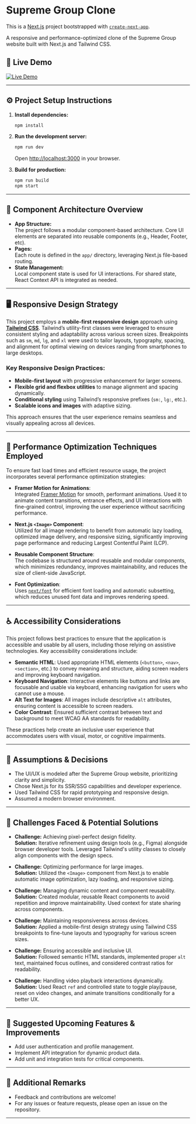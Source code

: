 # Supreme Group Clone

This is a [Next.js](https://nextjs.org) project bootstrapped with [`create-next-app`](https://nextjs.org/docs/app/api-reference/cli/create-next-app).

A responsive and performance-optimized clone of the Supreme Group website built with Next.js and Tailwind CSS.

## 🔗 Live Demo

[![Live Demo](https://img.shields.io/badge/Live%20Demo-Open%20Project-blue?style=for-the-badge)](https://supreme-group-clone.vercel.app/)

---

## ⚙️ Project Setup Instructions

1. **Install dependencies:**
   ```bash
   npm install
   ```
2. **Run the development server:**
   ```bash
   npm run dev
   ```
   Open [http://localhost:3000](http://localhost:3000) in your browser.

3. **Build for production:**
   ```bash
   npm run build
   npm start
   ```

---

## 🧱 Component Architecture Overview

- **App Structure:**  
  The project follows a modular component-based architecture. Core UI elements are separated into reusable components (e.g., Header, Footer, etc).
- **Pages:**  
  Each route is defined in the `app/` directory, leveraging Next.js file-based routing.
- **State Management:**  
  Local component state is used for UI interactions. For shared state, React Context API is integrated as needed.

---

## 🖥️ Responsive Design Strategy

This project employs a **mobile-first responsive design** approach using [**Tailwind CSS**](https://tailwindcss.com/). Tailwind’s utility-first classes were leveraged to ensure consistent styling and adaptability across various screen sizes. Breakpoints such as `sm`, `md`, `lg`, and `xl` were used to tailor layouts, typography, spacing, and alignment for optimal viewing on devices ranging from smartphones to large desktops.

### Key Responsive Design Practices:

- **Mobile-first layout** with progressive enhancement for larger screens.
- **Flexible grid and flexbox utilities** to manage alignment and spacing dynamically.
- **Conditional styling** using Tailwind’s responsive prefixes (`sm:`, `lg:`, etc.).
- **Scalable icons and images** with adaptive sizing.

This approach ensures that the user experience remains seamless and visually appealing across all devices.

---

## 🚀 Performance Optimization Techniques Employed

To ensure fast load times and efficient resource usage, the project incorporates several performance optimization strategies:

- **Framer Motion for Animations**:  
  Integrated [Framer Motion](https://www.framer.com/motion/) for smooth, performant animations. Used it to animate content transitions, entrance effects, and UI interactions with fine-grained control, improving the user experience without sacrificing performance.

- **Next.js `<Image>` Component**:  
  Utilized for all image rendering to benefit from automatic lazy loading, optimized image delivery, and responsive sizing, significantly improving page performance and reducing Largest Contentful Paint (LCP).

- **Reusable Component Structure**:  
  The codebase is structured around reusable and modular components, which minimizes redundancy, improves maintainability, and reduces the size of client-side JavaScript.

- **Font Optimization**:  
  Uses [`next/font`](https://nextjs.org/docs/app/building-your-application/optimizing/fonts) for efficient font loading and automatic subsetting, which reduces unused font data and improves rendering speed.

---

## ♿ Accessibility Considerations

This project follows best practices to ensure that the application is accessible and usable by all users, including those relying on assistive technologies. Key accessibility considerations include:

- **Semantic HTML**: Used appropriate HTML elements (`<button>`, `<nav>`, `<section>`, etc.) to convey meaning and structure, aiding screen readers and improving keyboard navigation.
- **Keyboard Navigation**: Interactive elements like buttons and links are focusable and usable via keyboard, enhancing navigation for users who cannot use a mouse.
- **Alt Text for Images**: All images include descriptive `alt` attributes, ensuring content is accessible to screen readers.
- **Color Contrast**: Ensured sufficient contrast between text and background to meet WCAG AA standards for readability.

These practices help create an inclusive user experience that accommodates users with visual, motor, or cognitive impairments.

---

## 🧠 Assumptions & Decisions

- The UI/UX is modeled after the Supreme Group website, prioritizing clarity and simplicity.
- Chose Next.js for its SSR/SSG capabilities and developer experience.
- Used Tailwind CSS for rapid prototyping and responsive design.
- Assumed a modern browser environment.

---

## 🧩 Challenges Faced & Potential Solutions

- **Challenge:** Achieving pixel-perfect design fidelity.  
  **Solution:** Iterative refinement using design tools (e.g., Figma) alongside browser developer tools. Leveraged Tailwind's utility classes to closely align components with the design specs.

- **Challenge:** Optimizing performance for large images.  
  **Solution:** Utilized the `<Image>` component from Next.js to enable automatic image optimization, lazy loading, and responsive sizing.

- **Challenge:** Managing dynamic content and component reusability.  
  **Solution:** Created modular, reusable React components to avoid repetition and improve maintainability. Used context for state sharing across components.

- **Challenge:** Maintaining responsiveness across devices.  
  **Solution:** Applied a mobile-first design strategy using Tailwind CSS breakpoints to fine-tune layouts and typography for various screen sizes.

- **Challenge:** Ensuring accessible and inclusive UI.  
  **Solution:** Followed semantic HTML standards, implemented proper `alt` text, maintained focus outlines, and considered contrast ratios for readability.

- **Challenge:** Handling video playback interactions dynamically.  
  **Solution:** Used React `ref` and controlled state to toggle play/pause, reset on video changes, and animate transitions conditionally for a better UX.

---

## 🔧 Suggested Upcoming Features & Improvements

- Add user authentication and profile management.
- Implement API integration for dynamic product data.
- Add unit and integration tests for critical components.

---

## 📝 Additional Remarks

- Feedback and contributions are welcome!
- For any issues or feature requests, please open an issue on the repository.

---
